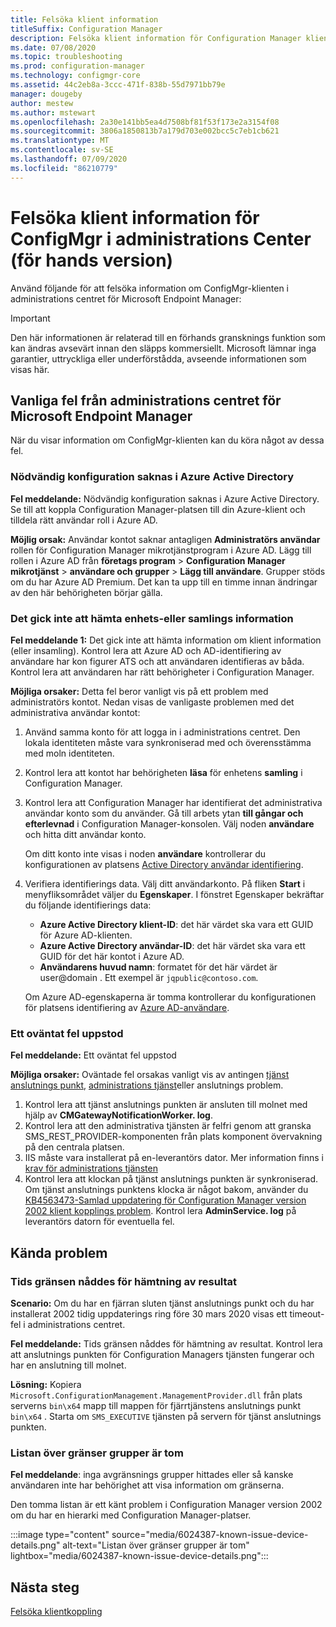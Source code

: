 ```yaml
---
title: Felsöka klient information
titleSuffix: Configuration Manager
description: Felsöka klient information för Configuration Manager klient anslutning
ms.date: 07/08/2020
ms.topic: troubleshooting
ms.prod: configuration-manager
ms.technology: configmgr-core
ms.assetid: 44c2eb8a-3ccc-471f-838b-55d7971bb79e
manager: dougeby
author: mestew
ms.author: mstewart
ms.openlocfilehash: 2a30e141bb5ea4d7508bf81f53f173e2a3154f08
ms.sourcegitcommit: 3806a1850813b7a179d703e002bcc5c7eb1cb621
ms.translationtype: MT
ms.contentlocale: sv-SE
ms.lasthandoff: 07/09/2020
ms.locfileid: "86210779"
---
```

# <a name="troubleshoot-configmgr-client-details-in-the-admin-center-preview"></a>Felsöka klient information för ConfigMgr i administrations Center (för hands version)
<!--6374854, 6521921-->
Använd följande för att felsöka information om ConfigMgr-klienten i administrations centret för Microsoft Endpoint Manager:

> [!Important]
> Den här informationen är relaterad till en förhands gransknings funktion som kan ändras avsevärt innan den släpps kommersiellt. Microsoft lämnar inga garantier, uttryckliga eller underförstådda, avseende informationen som visas här.

## <a name="common-errors-from-the-microsoft-endpoint-manager-admin-center"></a>Vanliga fel från administrations centret för Microsoft Endpoint Manager

När du visar information om ConfigMgr-klienten kan du köra något av dessa fel.  

### <a name="the-necessary-configuration-is-missing-in-azure-active-directory"></a><a name="bkmk_aad"></a>Nödvändig konfiguration saknas i Azure Active Directory

**Fel meddelande:** Nödvändig konfiguration saknas i Azure Active Directory. Se till att koppla Configuration Manager-platsen till din Azure-klient och tilldela rätt användar roll i Azure AD.

**Möjlig orsak:** Användar kontot saknar antagligen **Administratörs användar** rollen för Configuration Manager mikrotjänstprogram i Azure AD. Lägg till rollen i Azure AD från **företags program**  >  **Configuration Manager mikrotjänst**  >  **användare och grupper**  >  **Lägg till användare**. Grupper stöds om du har Azure AD Premium. Det kan ta upp till en timme innan ändringar av den här behörigheten börjar gälla.

### <a name="unable-to-get-device-or-collection-information"></a><a name="bkmk_noinfo"></a>Det gick inte att hämta enhets-eller samlings information

**Fel meddelande 1:** Det gick inte att hämta information om klient information (eller insamling). Kontrol lera att Azure AD och AD-identifiering av användare har kon figurer ATS och att användaren identifieras av båda. Kontrol lera att användaren har rätt behörigheter i Configuration Manager.

**Möjliga orsaker:** Detta fel beror vanligt vis på ett problem med administratörs kontot. Nedan visas de vanligaste problemen med det administrativa användar kontot:

1. Använd samma konto för att logga in i administrations centret. Den lokala identiteten måste vara synkroniserad med och överensstämma med moln identiteten.
1. Kontrol lera att kontot har behörigheten **läsa** för enhetens **samling** i Configuration Manager.
1. Kontrol lera att Configuration Manager har identifierat det administrativa användar konto som du använder. Gå till arbets ytan **till gångar och efterlevnad** i Configuration Manager-konsolen. Välj noden **användare** och hitta ditt användar konto.

    Om ditt konto inte visas i noden **användare** kontrollerar du konfigurationen av platsens [Active Directory användar identifiering](../core/servers/deploy/configure/about-discovery-methods.md#bkmk_aboutUser).

1. Verifiera identifierings data. Välj ditt användarkonto. På fliken **Start** i menyfliksområdet väljer du **Egenskaper**. I fönstret Egenskaper bekräftar du följande identifierings data:

    - **Azure Active Directory klient-ID**: det här värdet ska vara ett GUID för Azure AD-klienten.
    - **Azure Active Directory användar-ID**: det här värdet ska vara ett GUID för det här kontot i Azure AD.
    - **Användarens huvud namn**: formatet för det här värdet är user@domain . Ett exempel är `jqpublic@contoso.com`.

    Om Azure AD-egenskaperna är tomma kontrollerar du konfigurationen för platsens identifiering av [Azure AD-användare](../core/servers/deploy/configure/about-discovery-methods.md#azureaddisc).


### <a name="unexpected-error-occurred"></a><a name="bkmk_1603"></a>Ett oväntat fel uppstod

**Fel meddelande:** Ett oväntat fel uppstod

**Möjliga orsaker:** Oväntade fel orsakas vanligt vis av antingen [tjänst anslutnings punkt](../core/servers/deploy/configure/about-the-service-connection-point.md), [administrations tjänst](../develop/adminservice/overview.md)eller anslutnings problem.

1. Kontrol lera att tjänst anslutnings punkten är ansluten till molnet med hjälp av **CMGatewayNotificationWorker. log**.
1. Kontrol lera att den administrativa tjänsten är felfri genom att granska SMS_REST_PROVIDER-komponenten från plats komponent övervakning på den centrala platsen.
1. IIS måste vara installerat på en-leverantörs dator. Mer information finns i [krav för administrations tjänsten](../develop/adminservice/overview.md#prerequisites)
1. Kontrol lera att klockan på tjänst anslutnings punkten är synkroniserad. Om tjänst anslutnings punktens klocka är något bakom, använder du [KB4563473-Samlad uppdatering för Configuration Manager version 2002 klient kopplings problem](https://support.microsoft.com/help/4563473). Kontrol lera **AdminService. log** på leverantörs datorn för eventuella fel.

## <a name="known-issues"></a>Kända problem

### <a name="gettingresultstimedout"></a>Tids gränsen nåddes för hämtning av resultat

**Scenario:** Om du har en fjärran sluten tjänst anslutnings punkt och du har installerat 2002 tidig uppdaterings ring före 30 mars 2020 visas ett timeout-fel i administrations centret.

**Fel meddelande:** Tids gränsen nåddes för hämtning av resultat. Kontrol lera att anslutnings punkten för Configuration Managers tjänsten fungerar och har en anslutning till molnet.

**Lösning:** Kopiera `Microsoft.ConfigurationManagement.ManagementProvider.dll` från plats serverns `bin\x64` mapp till mappen för fjärrtjänstens anslutnings punkt `bin\x64` .  Starta om `SMS_EXECUTIVE` tjänsten på servern för tjänst anslutnings punkten.

### <a name="boundary-groups-list-is-empty"></a>Listan över gränser grupper är tom

**Fel meddelande**: inga avgränsnings grupper hittades eller så kanske användaren inte har behörighet att visa information om gränserna.

Den tomma listan är ett känt problem i Configuration Manager version 2002 om du har en hierarki med Configuration Manager-platser.

:::image type="content" source="media/6024387-known-issue-device-details.png" alt-text="Listan över gränser grupper är tom" lightbox="media/6024387-known-issue-device-details.png":::

## <a name="next-steps"></a>Nästa steg

[Felsöka klientkoppling](troubleshoot.md)

